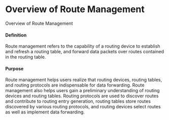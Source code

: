 Overview of Route Management
============================

Overview of Route Management

#### Definition

Route management refers to the capability of a routing device to establish and refresh a routing table, and forward data packets over routes contained in the routing table.


#### Purpose

Route management helps users realize that routing devices, routing tables, and routing protocols are indispensable for data forwarding. Route management also helps users gain a preliminary understanding of routing devices and routing tables. Routing protocols are used to discover routes and contribute to routing entry generation, routing tables store routes discovered by various routing protocols, and routing devices select routes as well as implement data forwarding.